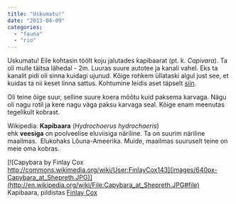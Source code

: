 ```yaml
---
title: "Uskumatu!"
date: "2013-04-09"
categories: 
  - "fauna"
  - "rio"
---
```


Uskumatu! Eile kohtasin töölt koju jalutades kapibaarat (pt. k. _Capivara_). Ta oli mulle täitsa lähedal - 2m. Luuras suure autotee ja kanali vahel. Eks ta kanalit pidi oli sinna kuidagi ujunud. Kõige rohkem üllataski algul just see, et kuidas ta nii keset linna sattus. Kohtumine leidis aset täpselt [siin](http://goo.gl/maps/gi28i).

Oli teine õige suur, selline suure koera mõõtu kuid paksema karvaga. Nägu oli nagu rotil ja kere nagu väga paksu karvaga seal. Kõige enam meenutas tegelikult kobrast.

Wikipedia: **Kapibaara** (_Hydrochoerus hydrochaeris_) ehk **veesiga** on poolveelise eluviisiga näriline. Ta on suurim näriline maailmas.  Elukohaks Lõuna-Ameerika. Muide, maailmas suuruselt teine on meie oma kobras.

[![Capybara by Finlay Cox http://commons.wikimedia.org/wiki/User:FinlayCox143](images/640px-Capybara_at_Shepreth.JPG)](http://en.wikipedia.org/wiki/File:Capybara_at_Shepreth.JPG#file) Kapibaara, pildistas [Finlay Cox](http://commons.wikimedia.org/wiki/User:FinlayCox143)
